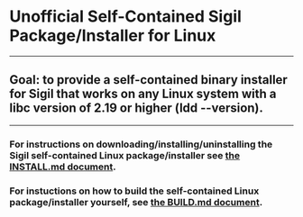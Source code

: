 Unofficial Self-Contained Sigil Package/Installer for Linux
===========================================================

<hr>

## Goal: to provide a self-contained binary installer for Sigil that works on any Linux system with a libc version of 2.19 or higher (ldd --version).

<hr>

### For instructions on downloading/installing/uninstalling the Sigil self-contained Linux package/installer see [the INSTALL.md document](./INSTALL.md).

### For instuctions on how to build the self-contained Linux package/installer yourself, see [the BUILD.md document](./BUILD.md).